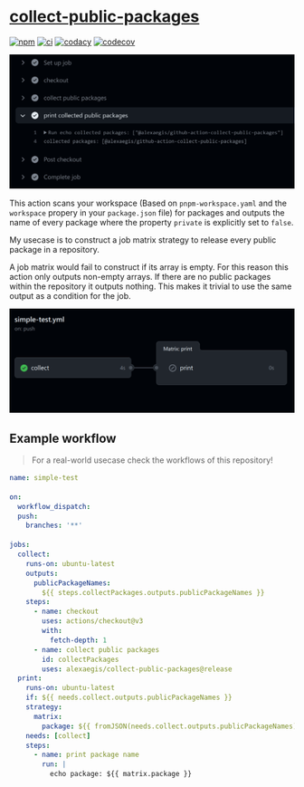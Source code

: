 # [collect-public-packages](https://github.com/marketplace/actions/collect-public-packages)

[![npm](https://img.shields.io/npm/v/@alexaegis/collect-public-packages/latest)](https://www.npmjs.com/package/@alexaegis/collect-public-packages)
[![ci](https://github.com/AlexAegis/collect-public-packages/actions/workflows/cicd.yml/badge.svg)](https://github.com/AlexAegis/collect-public-packages/actions/workflows/cicd.yml)
[![codacy](https://app.codacy.com/project/badge/Grade/402dd6d7fcbd4cde86fdf8e7d948fcde)](https://www.codacy.com/gh/AlexAegis/collect-public-packages/dashboard?utm_source=github.com&utm_medium=referral&utm_content=AlexAegis/collect-public-packages&utm_campaign=Badge_Grade)
[![codecov](https://codecov.io/gh/AlexAegis/collect-public-packages/branch/master/graph/badge.svg?token=kw8ZeoPbUh)](https://codecov.io/gh/AlexAegis/collect-public-packages)

![banner](./banner.png)

This action scans your workspace (Based on `pnpm-workspace.yaml` and the
`workspace` propery in your `package.json` file) for packages and outputs the
name of every package where the property `private` is explicitly set to `false`.

My usecase is to construct a job matrix strategy to release every public package
in a repository.

A job matrix would fail to construct if its array is empty. For this reason this
action only outputs non-empty arrays. If there are no public packages within the
repository it outputs nothing. This makes it trivial to use the same output as a
condition for the job.

![case-no-public](./docs/case-no-public.png)

## Example workflow

> For a real-world usecase check the workflows of this repository!

```yaml
name: simple-test

on:
  workflow_dispatch:
  push:
    branches: '**'

jobs:
  collect:
    runs-on: ubuntu-latest
    outputs:
      publicPackageNames:
        ${{ steps.collectPackages.outputs.publicPackageNames }}
    steps:
      - name: checkout
        uses: actions/checkout@v3
        with:
          fetch-depth: 1
      - name: collect public packages
        id: collectPackages
        uses: alexaegis/collect-public-packages@release
  print:
    runs-on: ubuntu-latest
    if: ${{ needs.collect.outputs.publicPackageNames }}
    strategy:
      matrix:
        package: ${{ fromJSON(needs.collect.outputs.publicPackageNames) }}
    needs: [collect]
    steps:
      - name: print package name
        run: |
          echo package: ${{ matrix.package }}
```
